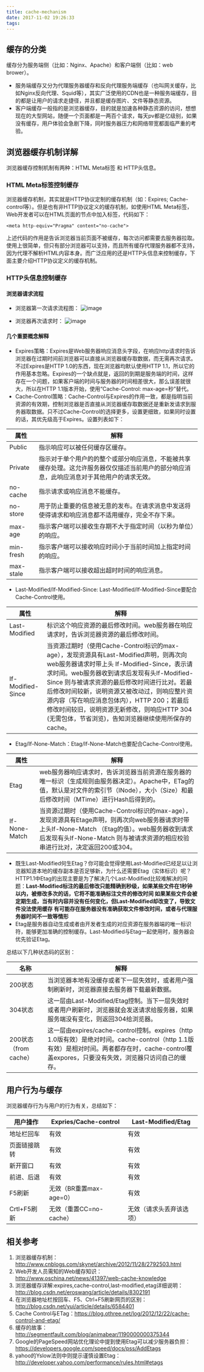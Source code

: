 ```yaml
---
title: cache-mechanism
date: 2017-11-02 19:26:33
tags:
---
```


## 缓存的分类
缓存分为服务端侧（比如：Nginx、Apache）和客户端侧（比如：web brower）。

- 服务端缓存又分为代理服务器缓存和反向代理服务端缓存（也叫网关缓存，比如Nginx反向代理、Squid等），其实广泛使用的CDN也是一种服务端缓存，目的都是让用户的请求走捷径，并且都是缓存图片、文件等静态资源。
- 客户端缓存一般指的是浏览器缓存，目的就是加速各种静态资源的访问，想想现在的大型网站，随便一个页面都是一两百个请求，每天pv都是亿级别，如果没有缓存，用户体验会急剧下降，同时服务器压力和网络带宽都面临严重的考验。

## 浏览器缓存机制详解
浏览器缓存控制机制有两种：HTML Meta标签 和 HTTP头信息。

### HTML Meta标签控制缓存
浏览器缓存机制，其实就是HTTP协议定制的缓存机制（如：Expires; Cache-control等）。但是也有非HTTP协议定义的缓存机制，如使用HTML Meta标签，Web开发者可以在HTML页面的<head>节点中加入<meta>标签，代码如下：

```
<meta http-equiv="Pragma" content="no-cache">
```

上述代码的作用是告诉浏览器当前页面不被缓存，每次访问都需要去服务器拉取。使用上很简单，但只有部分浏览器可以支持，而且所有缓存代理服务器都不支持，因为代理不解析HTML内容本身。而广泛应用的还是HTTP头信息来控制缓存，下面主要介绍HTTP协议定义的缓存机制。

### HTTP头信息控制缓存
#### 浏览器请求流程
- 浏览器第一次请求流程图：
![image](http://static.oschina.net/uploads/space/2015/0119/015343_psx2_568818.png?_=4807408)

- 浏览器再次请求时：
![image](http://static.oschina.net/uploads/space/2015/0119/015353_P04w_568818.png?_=4807408)

#### 几个重要概念解释
- Expires策略：Expires是Web服务器响应消息头字段，在响应http请求时告诉浏览器在过期时间前浏览器可以直接从浏览器缓存取数据，而无需再次请求。不过Expires是HTTP 1.0的东西，现在浏览器均默认使用HTTP 1.1，所以它的作用基本忽略。Expires的一个缺点就是，返回的到期是服务端的时间，这样存在一个问题，如果客户端的时间与服务器的时间相差很大，那么误差就很大，所以在HTTP 1.1版本开始，使用“Cache-Control: max-age=秒”替代。
- Cache-Control策略：Cache-Control与Expires的作用一致，都是指明当前资源的有效期，控制浏览器是否直接从浏览器缓存取数据还是重新发请求到服务器取数据。只不过Cache-Control的选择更多，设置更细致，如果同时设置的话，其优先级高于Expires。设置列表如下：

属性 | 解释
---|---
Public | 指示响应可以被任何缓存区缓存。
Private | 指示对于单个用户的的整个或部分响应消息，不能被共享缓存处理。这允许服务器仅仅描述当前用户的部分响应消息，此响应消息对于其他用户的请求无效。
no-cache | 指示请求或响应消息不能缓存。
no-store | 用于防止重要的信息被无意的发布。在请求消息中发送将使得请求和响应消息都不适用缓存，完全不存下来。
max-age | 指示客户端可以接收生存期不大于指定时间（以秒为单位）的响应。
min-fresh | 指示客户端可以接收响应时间小于当前时间加上指定时间的响应。
max-stale | 指示客户端可以接收超出超时时间的响应消息。

- Last-Modified/If-Modified-Since: Last-Modified/If-Modified-Since要配合Cache-Control使用。


属性 | 解释
---|---
Last-Modified | 标识这个响应资源的最后修改时间。web服务器在响应请求时，告诉浏览器资源的最后修改时间。
If-Modified-Since | 当资源过期时（使用Cache-Control标识的max-age），发现资源具有Last-Modified声明，则再次向web服务器请求时带上头 If-Modified-Since，表示请求时间。web服务器收到请求后发现有头If-Modified-Since 则与被请求资源的最后修改时间进行比对。若最后修改时间较新，说明资源又被改动过，则响应整片资源内容（写在响应消息包体内），HTTP 200；若最后修改时间较旧，说明资源无新修改，则响应HTTP 304 (无需包体，节省浏览)，告知浏览器继续使用所保存的cache。

- Etag/If-None-Match：Etag/If-None-Match也要配合Cache-Control使用。


属性 | 解释
---|---
Etag | web服务器响应请求时，告诉浏览器当前资源在服务器的唯一标识（生成规则由服务器决定）。Apache中，ETag的值，默认是对文件的索引节（INode），大小（Size）和最后修改时间（MTime）进行Hash后得到的。
If-None-Match | 当资源过期时（使用Cache-Control标识的max-age），发现资源具有Etage声明，则再次向web服务器请求时带上头If-None-Match （Etag的值）。web服务器收到请求后发现有头If-None-Match 则与被请求资源的相应校验串进行比对，决定返回200或304。

- 既生Last-Modified何生Etag？你可能会觉得使用Last-Modified已经足以让浏览器知道本地的缓存副本是否足够新，为什么还需要Etag（实体标识）呢？HTTP1.1中Etag的出现主要是为了解决几个Last-Modified比较难解决的问题：**Last-Modified标注的最后修改只能精确到秒级，如果某些文件在1秒钟以内，被修改多次的话，它将不能准确标注文件的修改时间
如果某些文件会被定期生成，当有时内容并没有任何变化，但Last-Modified却改变了，导致文件没法使用缓存
有可能存在服务器没有准确获取文件修改时间，或者与代理服务器时间不一致等情形**
- Etag是服务器自动生成或者由开发者生成的对应资源在服务器端的唯一标识符，能够更加准确的控制缓存。Last-Modified与Etag一起使用时，服务器会优先验证Etag。

总结以下几种状态码的区别：

名称 | 解释
---|---
200状态 | 当浏览器本地有没缓存或者下一层失效时，或者用户强制刷新时，浏览器直接去服务器下载最新数据。
304状态 | 这一层由Last-Modified/Etag控制。当下一层失效时或者用户刷新时，浏览器就会发送请求给服务器，如果服务端没有变化，则返回304给浏览器。
200状态（from cache） | 这一层由expires/cache-control控制。expires（http 1.0版有效）是绝对时间。cache-control（http 1.1版有效）是相对时间。两者都存在时，cache-control覆盖expores，只要没有失效，浏览器只访问自己的缓存。

## 用户行为与缓存
浏览器缓存行为与用户的行为有关，总结如下：

用户操作 | Expries/Cache-control | Last-Modified/Etag
---|---|---
地址栏回车 | 有效 | 有效
页面链接跳转 | 有效 | 有效
新开窗口 | 有效 | 有效
前进、后退 | 有效 | 有效
F5刷新 | 无效（BR重置max-age=0） | 有效
Crtl+F5刷新 | 无效（重置CC=no-cache） | 无效（请求头丢弃该选项）

## 相关参考
1. 浏览器缓存机制：http://www.cnblogs.com/skynet/archive/2012/11/28/2792503.html
2. Web开发人员需知的Web缓存知识：http://www.oschina.net/news/41397/web-cache-knowledge
3. 浏览器缓存详解:expires,cache-control,last-modified,etag详细说明：http://blog.csdn.net/eroswang/article/details/8302191
4. 在浏览器地址栏按回车、F5、Ctrl+F5刷新网页的区别：http://blog.csdn.net/yui/article/details/6584401
5.  Cache Control与ETag：https://blog.othree.net/log/2012/12/22/cache-control-and-etag/
6.  缓存的故事：http://segmentfault.com/blog/animabear/1190000000375344
7.  Google的PageSpeed网站优化理论中提到使用Etag可以减少服务器负担：https://developers.google.com/speed/docs/pss/AddEtags
8.  yahoo的Yslow法则中则提示谨慎设置Etag：http://developer.yahoo.com/performance/rules.html#etags
